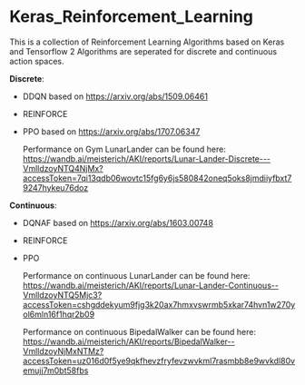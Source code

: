 # Keras_Reinforcement_Learning
This is a collection of Reinforcement Learning Algorithms based on Keras and Tensorflow 2
Algorithms are seperated for discrete and continuous action spaces.

**Discrete**:
- DDQN based on https://arxiv.org/abs/1509.06461
- REINFORCE
- PPO based on https://arxiv.org/abs/1707.06347

  Performance on Gym LunarLander can be found here: https://wandb.ai/meisterich/AKI/reports/Lunar-Lander-Discrete---VmlldzoyNTQ4NjMx?accessToken=7qi13qdb06wovtc15fg6y6js580842oneq5oks8jmdiiyfbxt79247hykeu76doz

**Continuous**:
- DQNAF based on https://arxiv.org/abs/1603.00748
- REINFORCE
- PPO

  Performance on continuous LunarLander can be found here: https://wandb.ai/meisterich/AKI/reports/Lunar-Lander-Continuous--VmlldzoyNTQ5Mjc3?accessToken=cshgddekyum9fjg3k20ax7hmxvswrmb5xkar74hvn1w270yol6mln16f1hqr2b09
  
  Performance on continuous BipedalWalker can be found here: https://wandb.ai/meisterich/AKI/reports/BipedalWalker--VmlldzoyNjMxNTMz?accessToken=uz016d0f5ye9qkfhevzfryfevzwvkml7rasmbb8e9wvkdl80vemujj7m0bt58fbs
